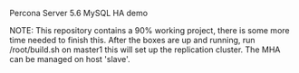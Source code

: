 
Percona Server 5.6
MySQL HA demo

NOTE: This repository contains a 90% working project, there is some more time needed to finish this.
After the boxes are up and running, run /root/build.sh on master1 this will set up the replication cluster. 
The MHA can be managed on host 'slave'. 
